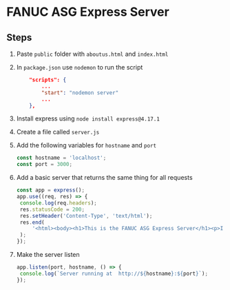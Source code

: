 # FANUC ASG Express Server

## Steps

1. Paste `public` folder with `aboutus.html` and `index.html`
1. In `package.json` use `nodemon` to run the script

   ```json
       "scripts": {
           ...
           "start": "nodemon server"
           ...
       },
   ```

1. Install express using `node install express@4.17.1`
1. Create a file called `server.js`
1. Add the following variables for `hostname` and `port`

   ```js
   const hostname = 'localhost';
   const port = 3000;
   ```

1. Add a basic server that returns the same thing for all requests

   ```js
   const app = express();
   app.use((req, res) => {
   	console.log(req.headers);
   	res.statusCode = 200;
   	res.setHeader('Content-Type', 'text/html');
   	res.end(
   		'<html><body><h1>This is the FANUC ASG Express Server</h1><p>It will only grow from here </p></body></html>'
   	);
   });
   ```

1. Make the server listen
   ```js
   app.listen(port, hostname, () => {
   	console.log(`Server running at  http://${hostname}:${port}`);
   });
   ```
